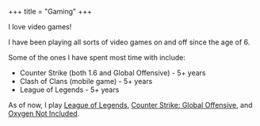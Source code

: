 +++
title = "Gaming"
+++

I love video games!

I have been playing all sorts of video games on and off since the age of 6.

Some of the ones I have spent most time with include:

- Counter Strike (both 1.6 and Global Offensive) - 5+ years
- Clash of Clans (mobile game) - 5+ years
- League of Legends - 5+ years

As of now, I play [League of Legends](https://play.na.leagueoflegends.com/en_US),
[Counter Strike: Global Offensive](https://store.steampowered.com/app/730/CounterStrike_Global_Offensive/), and
[Oxygen Not Included](https://store.steampowered.com/app/457140/Oxygen_Not_Included/).
